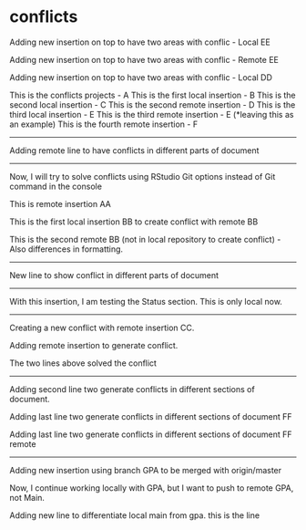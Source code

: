 # conflicts


Adding new insertion on top to have two areas with conflic - Local EE

Adding new insertion on top to have two areas with conflic - Remote EE


Adding new insertion on top to have two areas with conflic - Local DD

This is the conflicts projects - A
This is the first local insertion - B
This is the second local insertion - C
This is the second remote insertion - D
This is the third local insertion - E
This is the third remote insertion - E (*leaving this as an example)
This is the fourth remote insertion - F

-------

Adding remote line to have conflicts in different parts of document

-------

Now, I will try to solve conflicts using RStudio Git options instead of Git command in the console

This is remote insertion AA

This is the first local insertion BB to create conflict with remote BB

This is the second remote BB (not in local repository to create conflict) - Also differences in formatting. 

------

New line to show conflict in different parts of document

-------

With this insertion, I am testing the Status section. This is only local now. 

-------


Creating a new conflict with remote insertion CC.

Adding remote insertion to generate conflict. 

The two lines above solved the conflict

------

Adding second line two generate conflicts in different sections of document. 


Adding last line two generate conflicts in different sections of document FF 


Adding last line two generate conflicts in different sections of document FF remote

------

Adding new insertion using branch GPA to be merged with origin/master

Now, I continue working locally with GPA, but I want to push to remote GPA, not Main.

Adding new line to differentiate local main from gpa. this is the line
